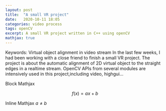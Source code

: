 ```yaml
---
layout: post
title:  "A small VR project"
date:   2020-10-11 18:05
categories: video process
tags: openCV
excerpt: A small VR project written in C++ using openCV
mathjax: true
---
```


Keywords: Virtual object alignment in video stream
In the last few weeks, I had been working with a close friend to finish a small VR project.
The project is about the automatic alignment of 2D virtual object to the straight edges in a realtime stream.
OpenCV APIs from several modules are intensively used in this project,including video, highgui...



Block Mathjax 

$$
f(x) = ax + b
$$

Inline Mathjax $a \neq b$

